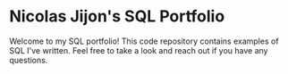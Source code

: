 # Nicolas Jijon's SQL Portfolio

Welcome to my SQL portfolio! This code repository contains examples of SQL I've written. Feel free to take a look and reach out if you have any questions.
